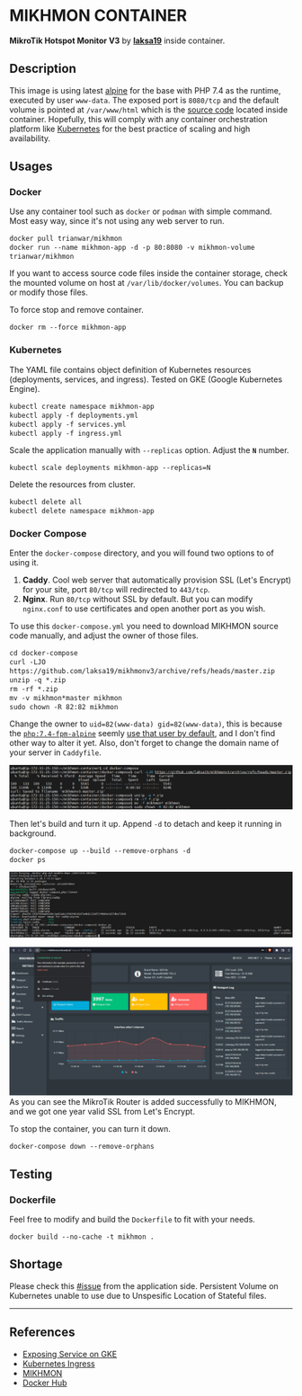 # MIKHMON CONTAINER
**MikroTik Hotspot Monitor V3** by [**laksa19**](https://github.com/laksa19) inside container.

## Description
This image is using latest [alpine](https://hub.docker.com/_/alpine) for the base with PHP 7.4 as the runtime, executed by user `www-data`. The exposed port is `8080/tcp` and the default volume is pointed at `/var/www/html` which is the [source code](https://github.com/laksa19/mikhmonv3) located inside container. Hopefully, this will comply with any container orchestration platform like [Kubernetes](https://kubernetes.io) for the best practice of scaling and high availability.

## Usages
### Docker
Use any container tool such as `docker` or `podman` with simple command. Most easy way, since it's not using any web server to run.
```shell
docker pull trianwar/mikhmon
docker run --name mikhmon-app -d -p 80:8080 -v mikhmon-volume trianwar/mikhmon
```
If you want to access source code files inside the container storage, check the mounted volume on host at `/var/lib/docker/volumes`. You can backup or modify those files.

To force stop and remove container.
```shell
docker rm --force mikhmon-app
```

### Kubernetes
The YAML file contains object definition of Kubernetes resources (deployments, services, and ingress). Tested on GKE (Google Kubernetes Engine).
```shell
kubectl create namespace mikhmon-app
kubectl apply -f deployments.yml
kubectl apply -f services.yml
kubectl apply -f ingress.yml
```

Scale the application manually with `--replicas` option. Adjust the **`N`** number.
```shell
kubectl scale deployments mikhmon-app --replicas=N
```

Delete the resources from cluster.
```shell
kubectl delete all
kubectl delete namespace mikhmon-app
```

### Docker Compose
Enter the `docker-compose` directory, and you will found two options to of using it.
1. **Caddy**. Cool web server that automatically provision SSL (Let's Encrypt) for your site, port `80/tcp` will redirected to `443/tcp`.
2. **Nginx**. Run `80/tcp` without SSL by default. But you can modify `nginx.conf` to use certificates and open another port as you wish.

To use this `docker-compose.yml` you need to download MIKHMON source code manually, and adjust the owner of those files.
```shell
cd docker-compose
curl -LJO https://github.com/laksa19/mikhmonv3/archive/refs/heads/master.zip
unzip -q *.zip
rm -rf *.zip
mv -v mikhmon*master mikhmon
sudo chown -R 82:82 mikhmon
```
Change the owner to `uid=82(www-data) gid=82(www-data)`, this is because the [`php:7.4-fpm-alpine`](https://hub.docker.com/_/php?tab=tags&page=1&name=7.4-fpm-alpine) seemly [use that user by default](https://hub.docker.com/layers/php/library/php/7.4.0-fpm-alpine/images/sha256-35565c5edd4dd676a7ea7d7b566eab08b2ee6474263f6cd384d4d29d4590a199?context=explore), and I don't find other way to alter it yet. Also, don't forget to change the domain name of your server in `Caddyfile`.

![Change Owner](https://github.com/anwareset/mikhmon-container/raw/main/docker-compose/Screenshot_62.png)

Then let's build and turn it up. Append `-d` to detach and keep it running in background.
```shell
docker-compose up --build --remove-orphans -d
docker ps
```
![Container Running List](https://github.com/anwareset/mikhmon-container/raw/main/docker-compose/Screenshot_11.png)

![Add Router](https://github.com/anwareset/mikhmon-container/raw/main/docker-compose/Screenshot_63.png)
As you can see the MikroTik Router is added successfully to MIKHMON, and we got one year valid SSL from Let's Encrypt.

To stop the container, you can turn it down.
```shell
docker-compose down --remove-orphans
```

## Testing
### Dockerfile
Feel free to modify and build the `Dockerfile` to fit with your needs.
```shell
docker build --no-cache -t mikhmon .
```

## Shortage
Please check this [#issue](https://github.com/laksa19/mikhmonv3/issues/41) from the application side. Persistent Volume on Kubernetes unable to use due to Unspesific Location of Stateful files.

---

## References
- [Exposing Service on GKE](https://cloud.google.com/blog/products/containers-kubernetes/exposing-services-on-gke)
- [Kubernetes Ingress](https://kubernetes.io/docs/concepts/services-networking/ingress)
- [MIKHMON](https://laksa19.github.io/?mikhmon/v3)
- [Docker Hub](https://hub.docker.com/r/trianwar/mikhmon)
